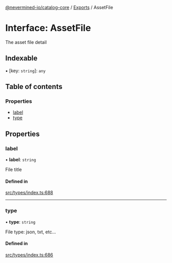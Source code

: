 [@nevermined-io/catalog-core](../README.md) / [Exports](../modules.md) / AssetFile

# Interface: AssetFile

The asset file detail

## Indexable

▪ [key: `string`]: `any`

## Table of contents

### Properties

- [label](AssetFile.md#label)
- [type](AssetFile.md#type)

## Properties

### label

• **label**: `string`

File title

#### Defined in

[src/types/index.ts:688](https://github.com/nevermined-io/components-catalog/blob/f400cb9/lib/src/types/index.ts#L688)

___

### type

• **type**: `string`

File type: json, txt, etc...

#### Defined in

[src/types/index.ts:686](https://github.com/nevermined-io/components-catalog/blob/f400cb9/lib/src/types/index.ts#L686)
